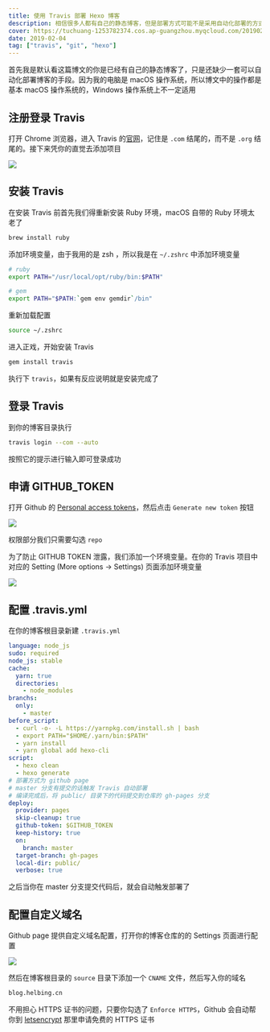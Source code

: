 ```yaml
---
title: 使用 Travis 部署 Hexo 博客
description: 相信很多人都有自己的静态博客，但是部署方式可能不是采用自动化部署的方式。像我之前就是通过手动编译和部署的方式来部署我的博客到VPS上，Travis 是一款免费的自动化部署工具，接下来我将介绍如何用 Travis 来部署静态博客
cover: https://tuchuang-1253782374.cos.ap-guangzhou.myqcloud.com/20190208165724.png
date: 2019-02-04
tag: ["travis", "git", "hexo"]
---
```


首先我是默认看这篇博文的你是已经有自己的静态博客了，只是还缺少一套可以自动化部署博客的手段。因为我的电脑是 macOS 操作系统，所以博文中的操作都是基本 macOS 操作系统的，Windows 操作系统上不一定适用

## 注册登录 Travis

打开 Chrome 浏览器，进入 Travis 的[官网](https://travis-ci.com)，记住是 `.com` 结尾的，而不是 `.org` 结尾的。接下来凭你的直觉去添加项目

![](https://tuchuang-1253782374.cos.ap-guangzhou.myqcloud.com/20190204090319.png)

## 安装 Travis

在安装 Travis 前首先我们得重新安装 Ruby 环境，macOS 自带的 Ruby 环境太老了

```bash
brew install ruby
```

添加环境变量，由于我用的是 zsh ，所以我是在 `~/.zshrc` 中添加环境变量

```bash
# ruby
export PATH="/usr/local/opt/ruby/bin:$PATH"

# gem
export PATH="$PATH:`gem env gemdir`/bin"
```

重新加载配置

```bash
source ~/.zshrc
```

进入正戏，开始安装 Travis

```bash
gem install travis
```

执行下 `travis`，如果有反应说明就是安装完成了

## 登录 Travis

到你的博客目录执行

```bash
travis login --com --auto
```

按照它的提示进行输入即可登录成功

## 申请 GITHUB_TOKEN

打开 Github 的 [Personal access tokens](https://github.com/settings/tokens)，然后点击 `Generate new token` 按钮

![](https://tuchuang-1253782374.cos.ap-guangzhou.myqcloud.com/20190204091334.png)

权限部分我们只需要勾选 `repo`

为了防止 GITHUB TOKEN 泄露，我们添加一个环境变量。在你的 Travis 项目中对应的 Setting (More options -> Settings) 页面添加环境变量

![](https://tuchuang-1253782374.cos.ap-guangzhou.myqcloud.com/20190204092112.png)

## 配置 .travis.yml

在你的博客根目录新建 `.travis.yml`

```yaml
language: node_js
sudo: required
node_js: stable
cache:
  yarn: true
  directories:
    - node_modules
branchs:
  only:
    - master
before_script:
  - curl -o- -L https://yarnpkg.com/install.sh | bash
  - export PATH="$HOME/.yarn/bin:$PATH"
  - yarn install
  - yarn global add hexo-cli
script:
  - hexo clean
  - hexo generate
# 部署方式为 github page
# master 分支有提交的话触发 Travis 自动部署
# 编译完成后，将 public/ 目录下的代码提交到仓库的 gh-pages 分支
deploy:
  provider: pages
  skip-cleanup: true
  github-token: $GITHUB_TOKEN
  keep-history: true
  on:
    branch: master
  target-branch: gh-pages
  local-dir: public/
  verbose: true
```

之后当你在 master 分支提交代码后，就会自动触发部署了

## 配置自定义域名

Github page 提供自定义域名配置，打开你的博客仓库的的 Settings 页面进行配置

![](https://tuchuang-1253782374.cos.ap-guangzhou.myqcloud.com/20190208001910.png)

然后在博客根目录的 `source` 目录下添加一个 `CNAME` 文件，然后写入你的域名

```bash
blog.helbing.cn
```

不用担心 HTTPS 证书的问题，只要你勾选了 `Enforce HTTPS`，Github 会自动帮你到 [letsencrypt](https://letsencrypt.org/) 那里申请免费的 HTTPS 证书

